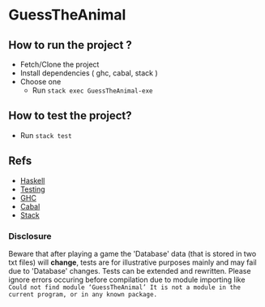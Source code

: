# GuessTheAnimal
## How to run the project ?
 - Fetch/Clone the project  
 - Install dependencies ( ghc, cabal, stack ) 
 - Choose one   
   - Run `stack exec GuessTheAnimal-exe`  
## How to test the project? 
 - Run `stack test`
## Refs  
 - [Haskell](http://learnyouahaskell.com/)
 - [Testing](https://hackage.haskell.org/package/HUnit) 
 - [GHC](https://www.haskell.org/ghc/)
 - [Cabal](https://www.haskell.org/cabal/)
 - [Stack](https://docs.haskellstack.org/)
### Disclosure
Beware that after playing a game the 'Database' data (that is stored in two txt files) will **change**, tests are for illustrative purposes mainly and may fail due to 'Database' changes. Tests can be extended and rewritten. Please ignore errors occuring before compilation due to module importing like   `Could not find module ‘GuessTheAnimal’ It is not a module in the current program, or in any known package.`
